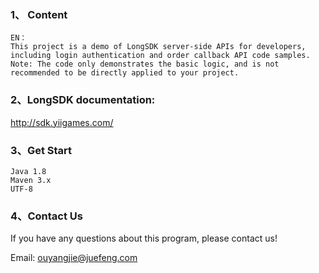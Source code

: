 ### 1、 Content
```
EN：
This project is a demo of LongSDK server-side APIs for developers, including login authentication and order callback API code samples.
Note: The code only demonstrates the basic logic, and is not recommended to be directly applied to your project.

```


###  2、LongSDK documentation:
http://sdk.yiigames.com/

### 3、Get Start
```
Java 1.8
Maven 3.x
UTF-8
```

### 4、Contact Us
If you have any questions about this program, please contact us!

Email: ouyangjie@juefeng.com

